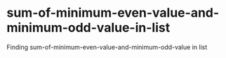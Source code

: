 # sum-of-minimum-even-value-and-minimum-odd-value-in-list
Finding sum-of-minimum-even-value-and-minimum-odd-value in list
